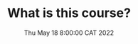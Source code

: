 ---
type: lecture
date: Thu May 18 8:00:00 CAT 2022
title: What is this course?
tldr: "This lecture explains in details the objectives and expectations of the course."
thumbnail: 
links: 
    - url: /static_files/lectures/slides/introduction/1.0-what-is-this- course.pdf
      name: slides
    - url: /static_files/lectures/handouts/introduction/1.0-what-is-this- course.pdf
      name: handouts
---